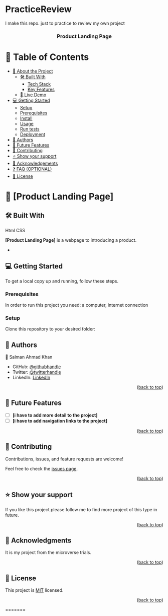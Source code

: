 # PracticeReview
I make this repo. just to practice to review my own project
<a name="Microverse Trials Landing Page"></a>
<div align="center">
   <h3><b>Product Landing Page</b></h3>
</div>

<!-- TABLE OF CONTENTS -->

# 📗 Table of Contents

- [📖 About the Project](#ProductLandingPage)
  - [🛠️ Built With](#built-with)
    - [Tech Stack](#tech-stack)
    - [Key Features](#key-features)
  - [🚀 Live Demo](#live-demo)
- [💻 Getting Started](#getting-started)
  - [Setup](#setup)
  - [Prerequisites](#prerequisites)
  - [Install](#install)
  - [Usage](#usage)
  - [Run tests](#run-tests)
  - [Deployment](#triangular_flag_on_post-deployment)
- [👥 Authors](#authors)
- [🔭 Future Features](#future-features)
- [🤝 Contributing](#contributing)
- [⭐️ Show your support](#support)
- [🙏 Acknowledgements](#acknowledgements)
- [❓ FAQ (OPTIONAL)](#faq)
- [📝 License](#license)

<!-- PROJECT DESCRIPTION -->

# 📖 [Product Landing Page] <a name="Product Landing Page"></a>
## 🛠️ Built With <a name="built-with"></a>
Html CSS

**[Product Landing Page]** is a webpage to introducing a product.

- <!-- GETTING STARTED -->

## 💻 Getting Started <a name="getting-started"></a>

To get a local copy up and running, follow these steps.

### Prerequisites

In order to run this project you need: 
a computer, internet connection

<!--
Example command:

```sh
 gem install rails
```
 -->

### Setup

Clone this repository to your desired folder:

<!--
Example commands:

```sh
  cd my-folder
  git clone git@github.com:myaccount/my-project.git
```
--->

## 👥 Authors <a name="authors"></a>

👤 Salman Ahmad Khan

- GitHub: [@githubhandle](https://github.com/fpsapc/ProductLandingPage)
- Twitter: [@twitterhandle](https://twitter.com/salman-ahmadkhan1987)
- LinkedIn: [LinkedIn](https://linkedin.com/in/salman-ahmad1987 )

<p align="right">(<a href="#readme-top">back to top</a>)</p>

<!-- FUTURE FEATURES -->

## 🔭 Future Features <a name="future-features"></a>

- [ ] **[i have to add more detail to the project]**
- [ ] **[i have to add navigation links to the project]**

<p align="right">(<a href="#readme-top">back to top</a>)</p>

<!-- CONTRIBUTING -->

## 🤝 Contributing <a name="contributing"></a>

Contributions, issues, and feature requests are welcome!

Feel free to check the [issues page](../../issues/).

<p align="right">(<a href="#readme-top">back to top</a>)</p>

<!-- SUPPORT -->

## ⭐️ Show your support <a name="support"></a>

If you like this project please follow me to find more project of this type in future.

<p align="right">(<a href="#readme-top">back to top</a>)</p>

<!-- ACKNOWLEDGEMENTS -->

## 🙏 Acknowledgments <a name="acknowledgements"></a>

It is my project from the microverse trials.

<p align="right">(<a href="#readme-top">back to top</a>)</p>

<!-- LICENSE -->

## 📝 License <a name="license"></a>

This project is [MIT](./LICENSE) licensed.

<p align="right">(<a href="#readme-top">back to top</a>)</p>
=======